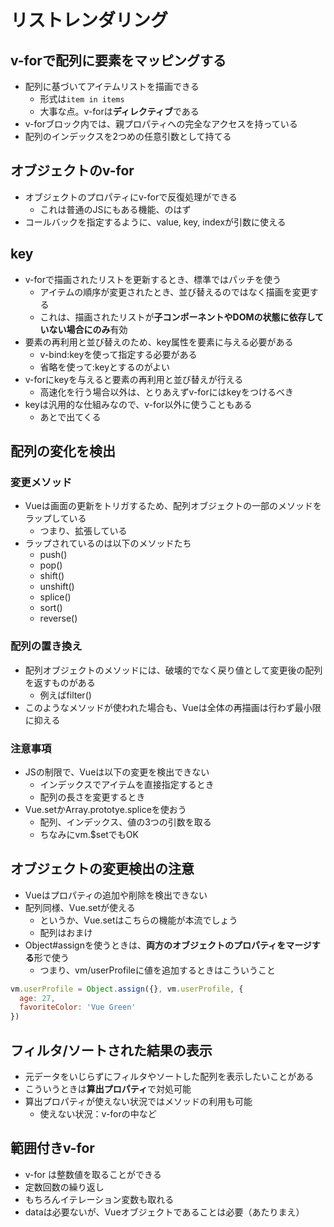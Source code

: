 # リストレンダリング

## v-forで配列に要素をマッピングする
* 配列に基づいてアイテムリストを描画できる
    * 形式は``item in items``
    * 大事な点。v-forは**ディレクティブ**である
* v-forブロック内では、親プロパティへの完全なアクセスを持っている
* 配列のインデックスを2つめの任意引数として持てる

## オブジェクトのv-for
* オブジェクトのプロパティにv-forで反復処理ができる
    * これは普通のJSにもある機能、のはず
* コールバックを指定するように、value, key, indexが引数に使える

## key
* v-forで描画されたリストを更新するとき、標準ではパッチを使う
    * アイテムの順序が変更されたとき、並び替えるのではなく描画を変更する
    * これは、描画されたリストが**子コンポーネントやDOMの状態に依存していない場合にのみ**有効
* 要素の再利用と並び替えのため、key属性を要素に与える必要がある
    * v-bind:keyを使って指定する必要がある
    * 省略を使って:keyとするのがよい
* v-forにkeyを与えると要素の再利用と並び替えが行える
    * 高速化を行う場合以外は、とりあえずv-forにはkeyをつけるべき
* keyは汎用的な仕組みなので、v-for以外に使うこともある
    * あとで出てくる

## 配列の変化を検出
### 変更メソッド
* Vueは画面の更新をトリガするため、配列オブジェクトの一部のメソッドをラップしている
    * つまり、拡張している
* ラップされているのは以下のメソッドたち
    * push()
    * pop()
    * shift()
    * unshift()
    * splice()
    * sort()
    * reverse()

### 配列の置き換え
* 配列オブジェクトのメソッドには、破壊的でなく戻り値として変更後の配列を返すものがある
    * 例えばfilter()
* このようなメソッドが使われた場合も、Vueは全体の再描画は行わず最小限に抑える

### 注意事項
* JSの制限で、Vueは以下の変更を検出できない
    * インデックスでアイテムを直接指定するとき
    * 配列の長さを変更するとき
* Vue.setかArray.prototye.spliceを使おう
    * 配列、インデックス、値の3つの引数を取る
    * ちなみにvm.\$setでもOK

## オブジェクトの変更検出の注意
* Vueはプロパティの追加や削除を検出できない
* 配列同様、Vue.setが使える
    * というか、Vue.setはこちらの機能が本流でしょう
    * 配列はおまけ
* Object#assignを使うときは、**両方のオブジェクトのプロパティをマージする**形で使う
    * つまり、vm/userProfileに値を追加するときはこういうこと

```javascript
vm.userProfile = Object.assign({}, vm.userProfile, {
  age: 27,
  favoriteColor: 'Vue Green'
})
```

## フィルタ/ソートされた結果の表示
* 元データをいじらずにフィルタやソートした配列を表示したいことがある
* こういうときは**算出プロパティ**で対処可能
* 算出プロパティが使えない状況ではメソッドの利用も可能
    * 使えない状況：v-forの中など

## 範囲付きv-for
* v-for は整数値を取ることができる
* 定数回数の繰り返し
* もちろんイテレーション変数も取れる
* dataは必要ないが、Vueオブジェクトであることは必要（あたりまえ）

## <template>でのv-for
* 複数要素のブロックレンダリングのためにv-forを使うことができる
* 普通にtemplateの属性としてv-forを指定すればOK

## v-forとv-if
* 同じノードに存在するとき、v-forはv-ifより優先度が高い
* なぜかと言うと、ループの各シーケンスでifが実行できたほうが便利だから
    * このとき、v-forとv-ifを同じ要素に書く
* また、ループの実行自体をスキップすることもできる
    * v-ifをv-forの外側にかけばこれを実現できる

## コンポーネントとv-for
一旦pending
